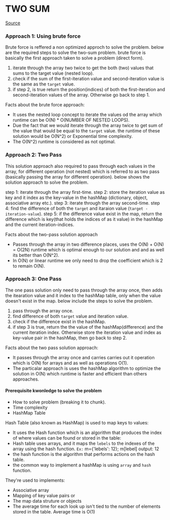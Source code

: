 # TWO SUM

[Source]('https://leetcode.com/problems/two-sum/')

### Approach 1: Using brute force

Brute force is reffered a non optimized approch to solve the problem. below are the required steps to solve the two-sum problem. brute force is basically the first approach taken to solve a problem (direct form).

1. iterate through the array two twice to get the both (two) values that sums to the target value (nested loop).
2. check if the sum of the first-iteration value and second-iteration value is the same as the `target` value.
3. if step 2, is true return the position(indices) of both the first-iteration and second-iteration values of the array. Otherwise go back to step 1.

Facts about the brute force approach:

- It uses the nested loop concept to iterate the values od the array which runtime can be O(N) \* O(NUMBER OF NESTED LOOPS).
- Due the fact that we would iterate through the array twice to get sum of the value that would be equal to the `target` value. the runtime of these solution would be O(N^2) or Exponential time complexity.
- The O(N^2) runtime is considered as not optimal.

### Approach 2: Two Pass

This solution approach also required to pass through each values in the array, for different operation (not nested) which is referred to as two pass (basically passing the array for different operation). below shows the solution approach to solve the problem.

step 1: iterate through the array first-time.
step 2: store the iteration value as key and it index as the key-value in the hashMap (dictionary, object, associative array etc.).
step 3: iterate through the array second-time.
step 4: find the difference of both the `target` and itaraion value (`target - iteration-value`).
step 5: if the difference value exist in the map, return the difference which is key(that holds the indices of as it value) in the hashMap and the current iteration-indices.

Facts about the two-pass solution approach

- Passes through the array in two difference places, uses the O(N) + O(N) = O(2N) runtime which is optimal enough to our solution and and as well its better than O(N^2).
- In O(N) or linear runtime we only need to drop the coefficient which is 2 to remain O(N).

### Approach 3: One Pass

The one pass solution only need to pass through the array once, then adds the itearation value and it index to the hashMap table, only when the value doesn't exist in the map. below include the steps to solve the problem.

1. pass through the array once.
2. find difference of both `target` value and iteration value.
3. check if the difference exist in the hashMap.
4. if step 3 is true, return the the value of the hashMap(difference) and the current iteration index. Otherwise store the iteration value and index as key-value pair in the hashMap, then go back to step 2.

Facts about the two pass solution approach:

- It passes through the array once and carries carries out it operation which is O(N) for arrays and as well as operations O(1).
- The particalar approach is uses the hashMap algorithm to optimize the solution in O(N) which runtime is faster and efficient than others approaches.

#### Prerequisite kwonledge to solve the problem

- How to solve problem (breaking it to chunk).
- Time complexity
- HashMap Table

Hash Table (also known as HashMap) is used to map keys to values:

- It uses the Hash function which is an algorithm that produces the index of where values can be found or stored in the table:
- Hash table uses arrays, and it maps the `lebels` to the indexes of the array using the hash function. `Ex:` m={'lebels': 12}; m[lebel] output: 12
- the hash function is the algorithm that performs actions on the hash table.
- the common way to implement a hashMap is using `array` and `hash` function.

They're used to implements:

- Associative array
- Mapping of key value pairs or
- The map data struture or objects
- The average time for each look up isn't tied to the number of elements stored in the table. Average time is O(1)
